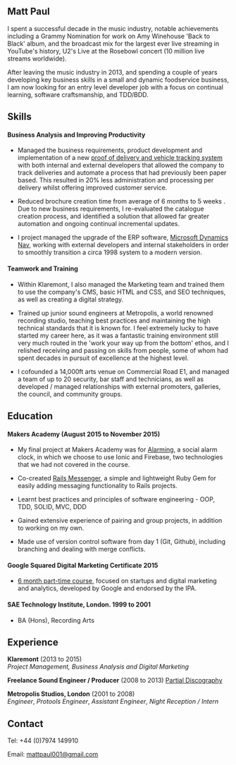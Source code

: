 ## Matt Paul

I spent a successful decade in the music industry, notable achievements including a Grammy Nomination for work on Amy Winehouse 'Back to Black' album, and the broadcast mix for the largest ever live streaming in YouTube's history, U2's Live at the Rosebowl concert (10 million live streams worldwide). 

After leaving the music industry in 2013, and spending a couple of years developing key business skills in a small and dynamic foodservice business,  I am now looking for an entry level developer job with a focus on continual learning, software craftsmanship, and TDD/BDD. 

## Skills

#### Business Analysis and Improving Productivity

 - Managed the business requirements, product development and implementation of a new [proof of delivery and vehicle tracking system](http://www.podfather.com) with both internal and external developers that allowed the company to track deliveries and automate a process that had previously been paper based.  This resulted in 20% less administration and processing per delivery whilst offering improved customer service.

 -  Reduced brochure creation time from average of 6 months to 5 weeks . Due to new business requirements, I re-evaluated the catalogue creation process, and identified a solution that allowed far greater automation and ongoing continual incremental updates.

 -  I project managed the upgrade of the ERP software, [Microsoft Dynamics Nav](http://www.microsoft.com/en-gb/dynamics/erp-nav-overview.aspx), working with external developers and internal stakeholders in order to smoothly transition a circa 1998 system to a modern version. 
 

#### Teamwork and Training

 - Within Klaremont, I also managed the Marketing team and trained them to use the company's CMS, basic HTML and CSS, and SEO techniques, as well as creating a digital strategy.

 - Trained up junior sound engineers at Metropolis, a world renowned recording studio, teaching best practices and maintaining the high technical standards that it is known for. I feel extremely lucky to have started my career here, as it was a fantastic training environment still very much routed in the 'work your way up from the bottom' ethos, and I relished receiving and passing on skills from people, some of whom had spent decades in pursuit of excellence at the highest level. 

 - I cofounded a 14,000ft arts venue on Commercial Road E1, and managed a team of up to 20 security, bar staff and technicians, as well as developed / managed relationships with external promoters, galleries, the council, and community groups. 


## Education

#### Makers Academy (August 2015 to November 2015)

- My final project at Makers Academy was for [Alarming](https://github.com/hvenables/alarming), a social alarm clock, in which we choose to use Ionic and Firebase, two technologies that we had not covered in the course.
 
- Co-created [Rails Messenger](https://rubygems.org/gems/rails-messenger), a simple and lightweight Ruby Gem for easily adding messaging functionality to Rails projects. 
 
- Learnt best practices and principles of software engineering - OOP, TDD, SOLID, MVC, DDD

- Gained extensive experience of pairing and group projects, in addition to working on my own.

- Made use of version control software from day 1 (Git, Github), including branching and dealing with merge conflicts.


#### Google Squared Digital Marketing Certificate 2015

 - [6 month part-time course](https://www.wearesquared.com/), focused on startups and digital marketing and analytics, developed by Google and endorsed by the IPA.


#### SAE Technology Institute, London. 1999 to 2001

- BA (Hons), Recording Arts


## Experience

**Klaremont** (2013 to 2015)   
*Project Management, Business Analysis and Digital Marketing*  

**Freelance Sound Engineer / Producer** (2008 to 2013)
[Partial Discography](http://www.discogs.com/artist/280212-Matt-Paul?filter_anv=0&type=Credits&page=1)

**Metropolis Studios, London** (2001 to 2008)    
*Engineer*,
*Protools Engineer*,
*Assistant Engineer*,
*Night Reception / Intern*

## Contact
Tel: +44 (0)7974 149910

Email: mattpaul001@gmail.com



